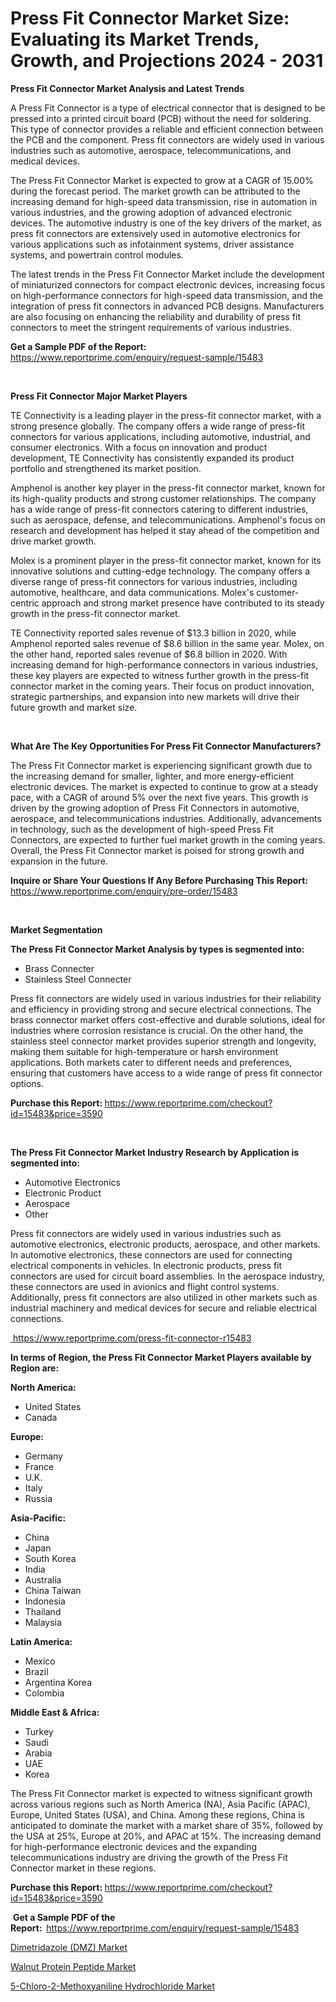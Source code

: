 <p><h1>Press Fit Connector Market Size: Evaluating its Market Trends, Growth, and Projections 2024 - 2031</h1></p><p><strong>Press Fit Connector Market Analysis and Latest Trends</strong></p>
<p><p>A Press Fit Connector is a type of electrical connector that is designed to be pressed into a printed circuit board (PCB) without the need for soldering. This type of connector provides a reliable and efficient connection between the PCB and the component. Press fit connectors are widely used in various industries such as automotive, aerospace, telecommunications, and medical devices.</p><p>The Press Fit Connector Market is expected to grow at a CAGR of 15.00% during the forecast period. The market growth can be attributed to the increasing demand for high-speed data transmission, rise in automation in various industries, and the growing adoption of advanced electronic devices. The automotive industry is one of the key drivers of the market, as press fit connectors are extensively used in automotive electronics for various applications such as infotainment systems, driver assistance systems, and powertrain control modules.</p><p>The latest trends in the Press Fit Connector Market include the development of miniaturized connectors for compact electronic devices, increasing focus on high-performance connectors for high-speed data transmission, and the integration of press fit connectors in advanced PCB designs. Manufacturers are also focusing on enhancing the reliability and durability of press fit connectors to meet the stringent requirements of various industries.</p></p>
<p><strong>Get a Sample PDF of the Report:&nbsp;</strong> <a href="https://www.reportprime.com/enquiry/request-sample/15483">https://www.reportprime.com/enquiry/request-sample/15483</a></p>
<p>&nbsp;</p>
<p><strong>Press Fit Connector Major Market Players</strong></p>
<p><p>TE Connectivity is a leading player in the press-fit connector market, with a strong presence globally. The company offers a wide range of press-fit connectors for various applications, including automotive, industrial, and consumer electronics. With a focus on innovation and product development, TE Connectivity has consistently expanded its product portfolio and strengthened its market position.</p><p>Amphenol is another key player in the press-fit connector market, known for its high-quality products and strong customer relationships. The company has a wide range of press-fit connectors catering to different industries, such as aerospace, defense, and telecommunications. Amphenol's focus on research and development has helped it stay ahead of the competition and drive market growth.</p><p>Molex is a prominent player in the press-fit connector market, known for its innovative solutions and cutting-edge technology. The company offers a diverse range of press-fit connectors for various industries, including automotive, healthcare, and data communications. Molex's customer-centric approach and strong market presence have contributed to its steady growth in the press-fit connector market.</p><p>TE Connectivity reported sales revenue of $13.3 billion in 2020, while Amphenol reported sales revenue of $8.6 billion in the same year. Molex, on the other hand, reported sales revenue of $6.8 billion in 2020. With increasing demand for high-performance connectors in various industries, these key players are expected to witness further growth in the press-fit connector market in the coming years. Their focus on product innovation, strategic partnerships, and expansion into new markets will drive their future growth and market size.</p></p>
<p>&nbsp;</p>
<p><strong>What Are The Key Opportunities For Press Fit Connector Manufacturers?</strong></p>
<p><p>The Press Fit Connector market is experiencing significant growth due to the increasing demand for smaller, lighter, and more energy-efficient electronic devices. The market is expected to continue to grow at a steady pace, with a CAGR of around 5% over the next five years. This growth is driven by the growing adoption of Press Fit Connectors in automotive, aerospace, and telecommunications industries. Additionally, advancements in technology, such as the development of high-speed Press Fit Connectors, are expected to further fuel market growth in the coming years. Overall, the Press Fit Connector market is poised for strong growth and expansion in the future.</p></p>
<p><strong>Inquire or Share Your Questions If Any Before Purchasing This Report:</strong> <a href="https://www.reportprime.com/enquiry/pre-order/15483">https://www.reportprime.com/enquiry/pre-order/15483</a></p>
<p>&nbsp;</p>
<p><strong>Market Segmentation</strong></p>
<p><strong>The Press Fit Connector Market Analysis by types is segmented into:</strong></p>
<p><ul><li>Brass Connecter</li><li>Stainless Steel Connecter</li></ul></p>
<p><p>Press fit connectors are widely used in various industries for their reliability and efficiency in providing strong and secure electrical connections. The brass connector market offers cost-effective and durable solutions, ideal for industries where corrosion resistance is crucial. On the other hand, the stainless steel connector market provides superior strength and longevity, making them suitable for high-temperature or harsh environment applications. Both markets cater to different needs and preferences, ensuring that customers have access to a wide range of press fit connector options.</p></p>
<p><strong>Purchase this Report:&nbsp;</strong><a href="https://www.reportprime.com/checkout?id=15483&price=3590">https://www.reportprime.com/checkout?id=15483&price=3590</a></p>
<p>&nbsp;</p>
<p><strong>The Press Fit Connector Market Industry Research by Application is segmented into:</strong></p>
<p><ul><li>Automotive Electronics</li><li>Electronic Product</li><li>Aerospace</li><li>Other</li></ul></p>
<p><p>Press fit connectors are widely used in various industries such as automotive electronics, electronic products, aerospace, and other markets. In automotive electronics, these connectors are used for connecting electrical components in vehicles. In electronic products, press fit connectors are used for circuit board assemblies. In the aerospace industry, these connectors are used in avionics and flight control systems. Additionally, press fit connectors are also utilized in other markets such as industrial machinery and medical devices for secure and reliable electrical connections.</p></p>
<p><a href="https://www.reportprime.com/press-fit-connector-r15483">&nbsp;https://www.reportprime.com/press-fit-connector-r15483</a></p>
<p><strong>In terms of Region, the Press Fit Connector Market Players available by Region are:</strong></p>
<p>
    <p> <strong> North America: </strong>
        <ul>
            <li>United States</li>
            <li>Canada</li>
        </ul>
        </p> 
    <p> <strong> Europe: </strong>
        <ul>
            <li>Germany</li>
            <li>France</li>
            <li>U.K.</li>
            <li>Italy</li>
            <li>Russia</li>
        </ul>
        </p> 
    <p> <strong> Asia-Pacific: </strong>
        <ul>
            <li>China</li>
            <li>Japan</li>
            <li>South Korea</li>
            <li>India</li>
            <li>Australia</li>
            <li>China Taiwan</li>
            <li>Indonesia</li>
            <li>Thailand</li>
            <li>Malaysia</li>
        </ul>
        </p> 
    <p> <strong> Latin America: </strong>
        <ul>
            <li>Mexico</li>
            <li>Brazil</li>
            <li>Argentina Korea</li>
            <li>Colombia</li>
        </ul>
        </p> 
    <p> <strong> Middle East & Africa: </strong>
        <ul>
            <li>Turkey</li>
            <li>Saudi</li>
            <li>Arabia</li>
            <li>UAE</li>
            <li>Korea</li>
        </ul>
    </p>
    </p>
<p><p>The Press Fit Connector market is expected to witness significant growth across various regions such as North America (NA), Asia Pacific (APAC), Europe, United States (USA), and China. Among these regions, China is anticipated to dominate the market with a market share of 35%, followed by the USA at 25%, Europe at 20%, and APAC at 15%. The increasing demand for high-performance electronic devices and the expanding telecommunications industry are driving the growth of the Press Fit Connector market in these regions.</p></p>
<p><strong>Purchase this Report: </strong><a href="https://www.reportprime.com/checkout?id=15483&price=3590">https://www.reportprime.com/checkout?id=15483&price=3590</a></p>
<p>&nbsp;<strong>Get a Sample PDF of the Report:&nbsp;&nbsp;</strong><a href="https://www.reportprime.com/enquiry/request-sample/15483">https://www.reportprime.com/enquiry/request-sample/15483</a></p>
<p><strong></strong></p>
<p><p><a href="https://www.linkedin.com/pulse/dimetridazole-dmz-market-size-growing-forecasted-period-nfnue?trackingId=zSM22oGCZvXyM%2Fy%2B1B7liw%3D%3D">Dimetridazole (DMZ) Market</a></p><p><a href="https://www.linkedin.com/pulse/walnut-protein-peptide-market-comprehensive-report-its-azede?trackingId=0NdAIGfEur0wK8mRSdq%2Fzw%3D%3D">Walnut Protein Peptide Market</a></p><p><a href="https://www.linkedin.com/pulse/5-chloro-2-methoxyaniline-hydrochloride-market-goal-estimating-bqnxe?trackingId=Rnhwnexo6HfC7rjEi8jhGg%3D%3D">5-Chloro-2-Methoxyaniline Hydrochloride Market</a></p></p>